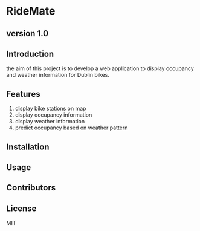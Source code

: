 # RideMate
## version 1.0
## Introduction
the aim of this project is to develop a web application to display occupancy and weather information for Dublin bikes.
## Features
1. display bike stations on map
2. display occupancy information
3. display weather information
4. predict occupancy based on weather pattern
## Installation
## Usage
## Contributors
## License
MIT